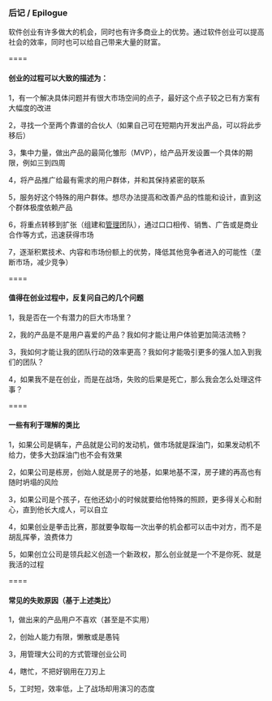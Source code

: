 ### 后记 / Epilogue

软件创业有许多做大的机会，同时也有许多商业上的优势。通过软件创业可以提高社会的效率，同时也可以给自己带来大量的财富。

====

#### 创业的过程可以大致的描述为：

1，有一个解决具体问题并有很大市场空间的点子，最好这个点子较之已有方案有大幅度的改进

2，寻找一个至两个靠谱的合伙人（如果自己可在短期内开发出产品，可以将此步移后）

3，集中力量，做出产品的最简化雏形（MVP），给产品开发设置一个具体的期限，例如三到四周

4，将产品推广给最有需求的用户群体，并和其保持紧密的联系

5，服务好这个特殊的用户群体。想尽办法提高和改善产品的性能和设计，直到这个群体极度依赖产品

6，将重点转移到扩张（组建和[管理](http://firstround.com/review/this-90-day-plan-turns-engineers-into-remarkable-managers/)团队），通过口口相传、销售、广告或是商业合作等方式，迅速获得市场

7，逐渐积累技术、内容和市场份额上的优势，降低其他竞争者进入的可能性（垄断市场，减少竞争）

====

#### 值得在创业过程中，反复问自己的几个问题

1，我是否在一个有潜力的巨大市场里？

2，我的产品是不是用户喜爱的产品？我如何才能让用户体验更加简洁流畅？

3，我如何才能让我的团队行动的效率更高？我如何才能吸引更多的强人加入到我们的团队？

4，如果我不是在创业，而是在战场，失败的后果是死亡，那么我会怎么处理这件事？

====

#### 一些有利于理解的类比

1，如果公司是辆车，产品就是公司的发动机，做市场就是踩油门，如果发动机不给力，使多大劲踩油门也不会有效果

2，如果公司是栋房，创始人就是房子的地基，如果地基不深，房子建的再高也有随时坍塌的风险

3，如果公司是个孩子，在他还幼小的时候就要给他特殊的照顾，更多得关心和耐心，直到他长大成人，可以自立

4，如果创业是拳击比赛，那就要争取每一次出拳的机会都可以击中对方，而不是胡乱挥拳，浪费体力

5，如果创立公司是领兵起义创造一个新政权，那么创业就是一个不是你死、就是我活的过程

====

#### 常见的失败原因（基于上述类比）

1，做出来的产品用户不喜欢（甚至是不实用）

2，创始人能力有限，懒散或是愚钝

3，用管理大公司的方式管理创业公司

4，瞎忙，不把好钢用在刀刃上

5，工时短，效率低，上了战场却用演习的态度

